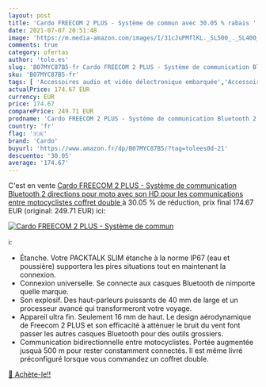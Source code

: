 ```yaml
---
layout: post
title: 'Cardo FREECOM 2 PLUS - Système de commun avec 30.05 % rabais '
date: 2021-07-07 20:51:48
image: 'https://m.media-amazon.com/images/I/31cJuPMflKL._SL500_._SL400_.jpg'
comments: true
category: ofertas
author: 'tole.es'
slug: 'B07MYC87B5-fr Cardo FREECOM 2 PLUS - Système de communication Bluetooth...'
sku: 'B07MYC87B5-fr'
tags: [ 'Accessoires audio et vidéo délectronique embarquée','Accessoires électronique embarquée','Electronique embarquée des véhicules','High-Tech','cardo', ]
actualPrice: 174.67 EUR
currency: EUR
price: 174.67
comparePrice: 249.71 EUR
prodname: 'Cardo FREECOM 2 PLUS - Système de communication Bluetooth 2 directions pour moto  avec son HD pour les communications entre motocyclistes  coffret double '
country: 'fr'
flag: '🇫🇷'
brand: 'Cardo'
buyurl: 'https://www.amazon.fr/dp/B07MYC87B5/?tag=tolees0d-21'
descuento: '30.05'
average: '174.67'
---
```


C'est en vente [Cardo FREECOM 2 PLUS - Système de communication Bluetooth 2 directions pour moto  avec son HD pour les communications entre motocyclistes  coffret double ](https://www.amazon.fr/dp/B07MYC87B5/?tag=tolees0d-21)  à  30.05 % de réduction, prix final  174.67 EUR (original: 249.71 EUR) ici:

[![Cardo FREECOM 2 PLUS - Système de commun](https://m.media-amazon.com/images/I/31cJuPMflKL._SL500_._SL400_.jpg)](https://www.amazon.fr/dp/B07MYC87B5/?tag=tolees0d-21)

ℹ️:

- Étanche. Votre PACKTALK SLIM étanche à la norme IP67 (eau et poussière) supportera les pires situations tout en maintenant la connexion.
- Connexion universelle. Se connecte aux casques Bluetooth de nimporte quelle marque.
- Son explosif. Des haut-parleurs puissants de 40 mm de large et un processeur avancé qui transformeront votre voyage.
- Appareil ultra fin. Seulement 16 mm de haut. Le design aérodynamique de Freecom 2 PLUS et son efficacité à atténuer le bruit du vent font passer les autres casques Bluetooth pour des outils grossiers.
- Communication bidirectionnelle entre motocyclistes. Portée augmentée jusquà 500 m pour rester constamment connectés. Il est même livré préconfiguré lorsque vous commandez un coffret double.

[🛒 Achète-le!!](https://www.amazon.fr/dp/B07MYC87B5/?tag=tolees0d-21)
